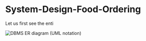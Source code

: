 # System-Design-Food-Ordering

Let us first see the enti

![DBMS ER diagram (UML notation)](https://user-images.githubusercontent.com/29516560/145729154-72d8b2e3-486b-4580-867d-85679492134f.png)
